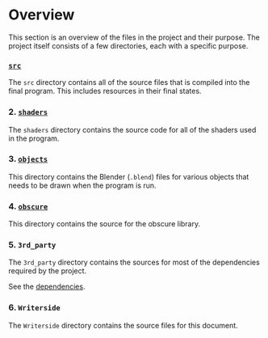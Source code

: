 # Overview
This section is an overview of the files in the project and their purpose.
The project itself consists of a few directories, each with a specific purpose.

### [`src`](src.md)
The `src` directory contains all of the source files that is compiled into the final program.
This includes resources in their final states.

### 2. [`shaders`](shaders.md)
The `shaders` directory contains the source code for all of the shaders used in the program.

### 3. [`objects`](objects.md)
This directory contains the Blender (`.blend`) files for various objects that needs to be drawn when the program is run.

### 4. [`obscure`](obscure.md)
This directory contains the source for the obscure library.

### 5. `3rd_party`
The `3rd_party` directory contains the sources for most of the dependencies required by the project.

See the [dependencies](Dependencies.md).

### 6. `Writerside`
The `Writerside` directory contains the source files for this document.
